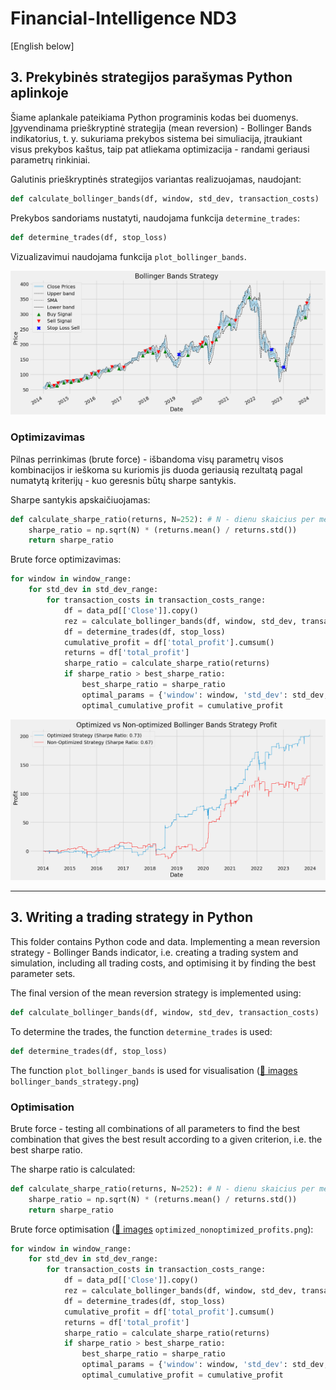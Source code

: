 # Financial-Intelligence ND3
[English below]

## 3. Prekybinės strategijos parašymas Python aplinkoje
Šiame aplankale pateikiama Python programinis kodas bei duomenys. Įgyvendinama prieškryptinė strategija (mean reversion) - Bollinger Bands indikatorius, t. y. sukuriama prekybos sistema bei simuliacija, įtraukiant visus prekybos kaštus, taip pat atliekama optimizacija - randami geriausi parametrų rinkiniai.

Galutinis prieškryptinės strategijos variantas realizuojamas, naudojant:

```python
def calculate_bollinger_bands(df, window, std_dev, transaction_costs)
```

Prekybos sandoriams nustatyti, naudojama funkcija `determine_trades`:

```python
def determine_trades(df, stop_loss)
```

Vizualizavimui naudojama funkcija `plot_bollinger_bands`.

<img src="https://github.com/evelinavait/Financial-Intelligence/blob/b31fcf136ffb3268d956c6d9a51f448472f947d8/ND3/images/bollinger_bands_strategy.png" width="800"/>

### Optimizavimas
Pilnas perrinkimas (brute force) - išbandoma visų parametrų visos kombinacijos ir ieškoma su kuriomis jis duoda geriausią rezultatą pagal numatytą kriterijų - kuo geresnis būtų sharpe santykis.

Sharpe santykis apskaičiuojamas:

```python
def calculate_sharpe_ratio(returns, N=252): # N - dienu skaicius per metus per kurias prekiaujama (pagal nutylejima)
    sharpe_ratio = np.sqrt(N) * (returns.mean() / returns.std())
    return sharpe_ratio
```

Brute force optimizavimas:

```python
for window in window_range:
    for std_dev in std_dev_range:
        for transaction_costs in transaction_costs_range:
            df = data_pd[['Close']].copy()
            rez = calculate_bollinger_bands(df, window, std_dev, transaction_costs)
            df = determine_trades(df, stop_loss)
            cumulative_profit = df['total_profit'].cumsum()
            returns = df['total_profit']
            sharpe_ratio = calculate_sharpe_ratio(returns)
            if sharpe_ratio > best_sharpe_ratio:
                best_sharpe_ratio = sharpe_ratio
                optimal_params = {'window': window, 'std_dev': std_dev, 'transaction_costs': transaction_costs}
                optimal_cumulative_profit = cumulative_profit
```

<img src="https://github.com/evelinavait/Financial-Intelligence/blob/b31fcf136ffb3268d956c6d9a51f448472f947d8/ND3/images/optimized_nonoptimized_profits.png" width="800"/>

-------------
## 3. Writing a trading strategy in Python
This folder contains Python code and data. Implementing a mean reversion strategy - Bollinger Bands indicator, i.e. creating a trading system and simulation, including all trading costs, and optimising it by finding the best parameter sets.

The final version of the mean reversion strategy is implemented using:

```python
def calculate_bollinger_bands(df, window, std_dev, transaction_costs)
```

To determine the trades, the function `determine_trades` is used:

```python
def determine_trades(df, stop_loss)
```

The function `plot_bollinger_bands` is used for visualisation ([📁 images](https://github.com/evelinavait/Financial-Intelligence/blob/b31fcf136ffb3268d956c6d9a51f448472f947d8/ND3/images) `bollinger_bands_strategy.png`)

### Optimisation
Brute force - testing all combinations of all parameters to find the best combination that gives the best result according to a given criterion, i.e. the best sharpe ratio.

The sharpe ratio is calculated:

```python
def calculate_sharpe_ratio(returns, N=252): # N - dienu skaicius per metus per kurias prekiaujama (pagal nutylejima)
    sharpe_ratio = np.sqrt(N) * (returns.mean() / returns.std())
    return sharpe_ratio
```

Brute force optimisation ([📁 images](https://github.com/evelinavait/Financial-Intelligence/blob/b31fcf136ffb3268d956c6d9a51f448472f947d8/ND3/images) `optimized_nonoptimized_profits.png`):
```python
for window in window_range:
    for std_dev in std_dev_range:
        for transaction_costs in transaction_costs_range:
            df = data_pd[['Close']].copy()
            rez = calculate_bollinger_bands(df, window, std_dev, transaction_costs)
            df = determine_trades(df, stop_loss)
            cumulative_profit = df['total_profit'].cumsum()
            returns = df['total_profit']
            sharpe_ratio = calculate_sharpe_ratio(returns)
            if sharpe_ratio > best_sharpe_ratio:
                best_sharpe_ratio = sharpe_ratio
                optimal_params = {'window': window, 'std_dev': std_dev, 'transaction_costs': transaction_costs}
                optimal_cumulative_profit = cumulative_profit
```
